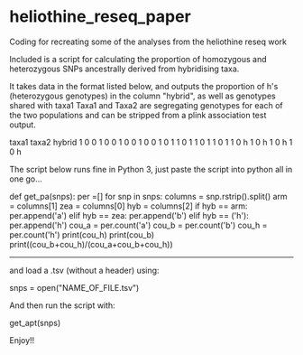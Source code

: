 # heliothine_reseq_paper
Coding for recreating some of the analyses from the heliothine reseq work

Included is a script for calculating the proportion of homozygous and heterozygous SNPs ancestrally derived from hybridising taxa.

It takes data in the format listed below, and outputs the proportion of h's (heterozygous genotypes) in the column "hybrid", as well as genotypes shared with taxa1
Taxa1 and Taxa2 are segregating genotypes for each of the two populations and can be stripped from a plink association test output.

taxa1	taxa2	hybrid
1	0	0
1	0	0
1	0	0
1	0	0
1	0	1
1	0	1
1	0	1
1	0	1
1	0	h
1	0	h
1 0 h
1 0 h

The script below runs fine in Python 3, just paste the script into python all in one go...

def get_pa(snps):
	per =[]
	for snp in snps:
		columns = snp.rstrip().split()
		arm = columns[1]
		zea = columns[0]
		hyb = columns[2]
		if hyb == arm:
			per.append('a')
		elif hyb == zea:
			per.append('b')
		elif hyb == ('h'):
			per.append('h')
	cou_a = per.count('a')
	cou_b = per.count('b')
	cou_h = per.count('h')
	print(cou_h)
	print(cou_b)
	print((cou_b+cou_h)/(cou_a+cou_b+cou_h))

_______________________________________________________________________
and load a .tsv (without a header) using:

snps = open("NAME_OF_FILE.tsv")

And then run the script with:

get_apt(snps)

Enjoy!!





